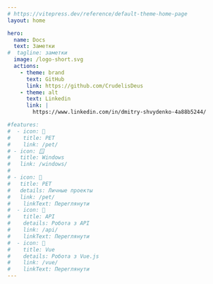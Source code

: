 ```yaml
---
# https://vitepress.dev/reference/default-theme-home-page
layout: home

hero:
  name: Docs
  text: Заметки
#  tagline: заметки
  image: /logo-short.svg
  actions:
    - theme: brand
      text: GitHub
      link: https://github.com/CrudelisDeus
    - theme: alt
      text: Linkedin
      link: |
        https://www.linkedin.com/in/dmitry-shvydenko-4a88b5244/

#features:
#  - icon: 🐺
#    title: PET
#    link: /pet/
# - icon: 🪟
#   title: Windows
#   link: /windows/
#   
# - icon: 🐺
#   title: PET
#   details: Личные проекты
#   link: /pet/
#    linkText: Переглянути
#  - icon: 🔗
#    title: API
#    details: Робота з API
#    link: /api/
#    linkText: Переглянути
#  - icon: 🚀
#    title: Vue
#    details: Робота з Vue.js
#    link: /vue/
#    linkText: Переглянути
---
```

